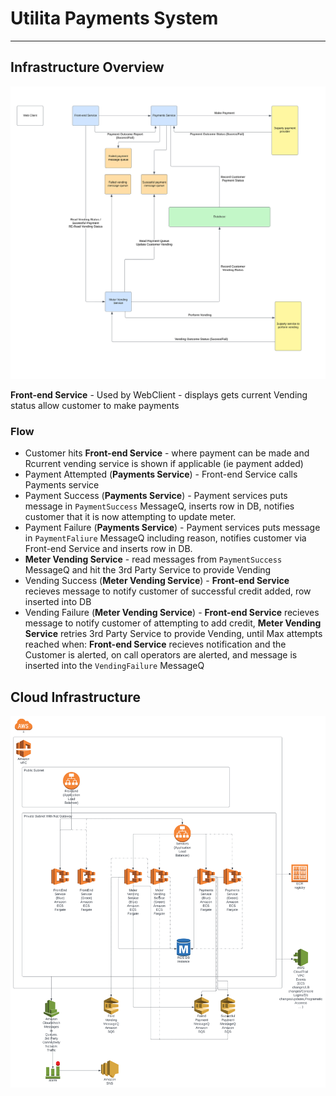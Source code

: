 # Utilita Payments System
-------------------------
  
  
## Infrastructure Overview

![Payments System Block Flow](Utilita-Block-Flow2-With-Payment-Success.svg 'Block Flow Payments System')
  

**Front-end Service** - Used by WebClient - displays gets current Vending status allow customer to make payments

### Flow
  - Customer hits **Front-end Service** - where payment can be made and Rcurrent vending service is shown if applicable (ie payment added)
  - Payment Attempted (**Payments Service**) - Front-end Service calls Payments service
  - Payment Success (**Payments Service**) - Payment services puts message in `PaymentSuccess` MessageQ, inserts row in DB, notifies customer that it is now attempting to update meter.
  - Payment Failure (**Payments Service**) -  Payment services puts message in `PaymentFaliure` MessageQ including reason, notifies customer via Front-end Service and inserts row in DB. 
  - **Meter Vending Service** - read messages from `PaymentSuccess` MessageQ and hit the 3rd Party Service to provide Vending
  - Vending Success (**Meter Vending Service**) - **Front-end Service** recieves message to notify customer of successful credit added, row inserted into DB
  - Vending Failure (**Meter Vending Service**) - **Front-end Service** recieves message to notify customer of attempting to add credit, **Meter Vending Service** retries 3rd Party Service to provide Vending, until Max attempts reached when: **Front-end Service** recieves notification and the Customer is alerted, on call operators are alerted, and message is inserted into the `VendingFailure` MessageQ
  
  
  
## Cloud Infrastructure


![AWS Infrastructure](Utilita-AWS-Solution-ECR.svg 'AWS Infrastructure')
